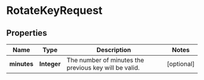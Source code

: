 
# RotateKeyRequest

## Properties
Name | Type | Description | Notes
------------ | ------------- | ------------- | -------------
**minutes** | **Integer** | The number of minutes the previous key will be valid.  |  [optional]



